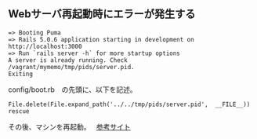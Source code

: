 ## Webサーバ再起動時にエラーが発生する
```
=> Booting Puma
=> Rails 5.0.6 application starting in development on http://localhost:3000
=> Run `rails server -h` for more startup options
A server is already running. Check /vagrant/mymemo/tmp/pids/server.pid.
Exiting
```
config/boot.rb　の先頭に、以下を記述。  
```
File.delete(File.expand_path('../../tmp/pids/server.pid',  __FILE__)) rescue
```
その後、マシンを再起動。  
[参考サイト](http://d.hatena.ne.jp/icalo35/20130625/p1)


